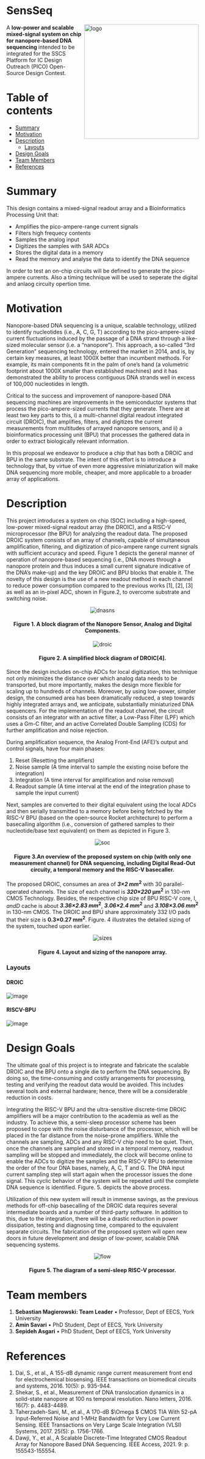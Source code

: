# SensSeq


<img align="right" width="300" src=/figures/logo.png alt="logo">

A <b> low-power and scalable  mixed-signal system on chip for nanopore-based DNA sequencing </b> intended to be integrated for the SSCS Platform for IC Design Outreach (PICO) Open-Source Design Contest. </br>

Table of contents
==============================
<!--ts-->
  * [Summary](#Summary)
  * [Motivation](#Motivation)
  * [Description](#Description)
    * [Layouts](#Layouts)
  * [Design Goals](#Design-Goals)
  * [Team Members](#Team-Members)  
  * [References](#References)
<!--te-->

Summary
=======

This design contains a mixed-signal readout array and a Bioinformatics Processing Unit that:
-  Amplifies the pico-ampere-range current signals
-  Filters high frequecy contents
-  Samples the analog input 
-  Digitizes the samples with SAR ADCs
-  Stores the digital data in a memory
-  Read the memory and analyse the data to identify the DNA sequence</br>

In order to test an on-chip circuits will be defined to generate the pico-ampere currents. Also a timing technique will be used to seperate the digital and anlaog circuity opertion time.
 
Motivation
=======

Nanopore-based DNA sequencing is a unique, scalable technology, utilized to identify nucleotides (i.e., A, C, G, T) according to the pico-ampere-sized current fluctuations induced by the passage of a DNA strand through a like-sized molecular sensor (i.e. a “nanopore”).   This approach, a so-called “3rd Generation” sequencing technology, entered the market in 2014, and is, by certain key measures, at least 1000X better than incumbent methods.  For example, its main components fit in the palm of one’s hand (a volumetric footprint about 1000X smaller than established machines) and it has demonstrated the ability to process contiguous DNA strands well in excess of 100,000 nucleotides in length.  

Critical to the success and improvement of nanopore-based DNA sequencing machines are improvements in the semiconductor systems that process the pico-ampere-sized currents that they generate.  There are at least two key parts to this, i) a multi-channel digital readout integrated circuit (DROIC), that amplifies, filters, and digitizes the current measurements from multitudes of arrayed nanopore sensors, and ii) a bioinformatics processing unit (BPU) that processes the gathered data in order to extract biologically relevant information.

In this proposal we endeavor to produce a chip that has both a DROIC and BPU in the same substrate.  The intent of this effort is to introduce a technology that, by virtue of even more aggressive miniaturization will make DNA sequencing more mobile, cheaper, and more applicable to a broader array of applications.


Description
===========

This project introduces a system on chip (SOC) including a high-speed, low-power mixed-signal readout array (the DROIC), and a RISC-V microprocessor (the BPU) for analyzing the readout data. The proposed DROIC system consists of an array of channels, capable of simultaneous amplification, filtering, and digitization of pico-ampere range current signals with sufficient accuracy and speed. Figure 1 depicts the general manner of operation of nanopore-based sequencing (i.e., DNA moves through a nanopore protein and thus induces a small current signature indicative of the DNA’s make-up) and the key DROIC and BPU blocks that enable it.  The novelty of this design is the use of a new readout method in each channel to reduce power consumption compared to the previous works [1], [2], [3] as well as an in-pixel ADC, shown in Figure.2, to overcome substrate and switching noise. 
 
<p align="center">
  <img src=/figures/dnasns.png alt="dnasns"/>
</p>
<h4 align="center">Figure 1. A block diagram of the Nanopore Sensor, Analog and Digital Components.</h4>
   


 
<p align="center">
  <img src=/figures/droic.png alt="droic"/>
</p>
<h4 align="center">Figure 2. A simplified block diagram of DROIC[4].</h4>

Since the design includes on-chip ADCs for local digitization, this technique not only minimizes the distance over which analog data needs to be transported, but more importantly, makes the design more flexible for scaling up to hundreds of channels. Moreover, by using low-power, simpler design, the consumed area has been dramatically reduced, a step towards highly integrated arrays and, we anticipate, substantially miniaturized DNA sequencers.
For the implementation of the readout channel, the circuit consists of an integrator with an active filter, a Low-Pass Filter (LPF) which uses a Gm-C filter, and an active Correlated Double Sampling (CDS) for further amplification and noise rejection.

During amplification sequence, the Analog Front-End (AFE)’s output and control signals, have four main phases:
1)  Reset (Resetting the amplifiers)
2)  Noise sample (A time interval to sample the existing noise before the integration)
3)  Integration (A time interval for amplification and noise removal)
4)  Readout sample (A time interval at the end of the integration phase to sample the input current)</br>

Next, samples are converted to their digital equivalent using the local ADCs and then  serially transmitted  to a memory before being fetched by the RISC-V BPU (based on the open-source Rocket architecture) to perform a basecalling algorithm (i.e., conversion of gathered samples to their nucleotide/base text equivalent) on them as depicted in Figure 3.

<p align="center">
  <img src=/figures/soc.png alt="soc"/>
</p>
<h4 align="center">Figure 3.An overview of the proposed system on chip (with only one measurement channel) for DNA sequencing, including Digital Read-Out circuity, a temporal memory and the RISC-V basecaller.</h4>


The proposed DROIC, consumes an area of **_3×2 mm_<sup>2</sup>** with 30 parallel-operated channels. The size of each channel is **_320×220_ μm<sup>2</sup>** in 130-nm CMOS Technology. Besides, the respective chip size of BPU RISC-V core, I$, and D$ cache is about **_3.36×2.83 mm_<sup>2</sup>**, **_3.06×2.4 mm_<sup>2</sup>** and **_3.108×3.06 mm_<sup>2</sup>** in 130-nm CMOS.  The DROIC and BPU share approximately 332 I/O pads that their size is **0.3×0.27 mm<sup>2</sup>**. Figure. 4 illustrates the detailed sizing of the system, touched upon earlier.
  
<p align="center">
  <img src=/figures/sizes.png alt="sizes"/>
</p><h4 align="center">Figure 4. Layout and sizing of the nanopore array.</h4>


### Layouts


#### DROIC
![image](./layouts/dro.png)

#### RISCV-BPU
![image](./layouts/bpu.png)



Design Goals
=======

The ultimate goal of this project is to integrate and fabricate the scalable  DROIC and the BPU onto a single  die to perform the DNA sequencing. By doing so, the time-consuming and costly arrangements  for processing, testing and verifying the readout data would be avoided. This  includes several tools and external hardware; hence, there will be a considerable reduction in  costs.

Integrating the RISC-V BPU and the ultra-sensitive discrete-time DROIC amplifiers will be a major contribution to the academia as well as the industry. To achieve this, a semi-sleep processor scheme has been proposed to cope with the noise disturbance of the processor, which will be placed in the far distance from the noise-prone amplifiers.  While the channels are sampling, ADCs and any RISC-V chip need to be quiet. Then, once the channels are sampled and stored in a temporal memory, readout sampling will be stopped and immediately, the clock will become online to  enable the   ADCs to digitize the samples and the RISC-V BPU to determine the order of the four DNA bases, namely, A, C, T and G. The DNA input current sampling step will start again when the processor issues the done signal. This cyclic behavior of the system will be repeated until the complete DNA sequence is identified. Figure. 5. depicts the above process. 

Utilization of this new system will result in immense savings, as the previous methods for off-chip basecalling of the DROIC data requires several intermediate boards and a number of third-party software. In addition to this, due to the integration, there will be a drastic reduction in power dissipation, testing and diagnosing time, compared to the equivalent separate circuits. 
The fabrication of the proposed system will open new doors in future development and design of low-power, scalable DNA sequencing systems.


<p align="center">
  <img src=/figures/flow.png alt="flow"/>
</p> 
 <h4 align="center">Figure 5. The diagram of a semi-sleep RISC-V processor.</h4> 


Team members
============

1.	**Sebastian Magierowski: Team Leader**
  •	Professor, Dept of EECS, York University
2.	**Amin Savari**
  •	PhD Student, Dept of EECS, York University
3.	**Sepideh Asgari**
  •	PhD Student, Dept of EECS, York University

References
==========

1.	Dai, S., et al., A 155-dB dynamic range current measurement front end for electrochemical biosensing. IEEE transactions on biomedical circuits and systems, 2016. 10(5): p. 935-944.
2.	Shekar, S., et al., Measurement of DNA translocation dynamics in a solid-state nanopore at 100 ns temporal resolution. Nano letters, 2016. 16(7): p. 4483-4489.
3.	Taherzadeh-Sani, M., et al., A 170-dB $\Omega $ CMOS TIA With 52-pA Input-Referred Noise and 1-MHz Bandwidth for Very Low Current Sensing. IEEE Transactions on Very Large Scale Integration (VLSI) Systems, 2017. 25(5): p. 1756-1766.
4.	Dawji, Y., et al., A Scalable Discrete-Time Integrated CMOS Readout Array for Nanopore Based DNA Sequencing. IEEE Access, 2021. 9: p. 155543-155554.

